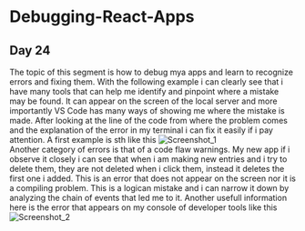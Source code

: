 # Debugging-React-Apps  
## Day 24  
The topic of this segment is how to debug mya apps and learn to recognize errors and fixing them. With the following example i can clearly see that i have many tools that can help me identify and pinpoint where a mistake may be found. It can appear on the screen of the local server and more importantly VS Code has many ways of showing me where the mistake is made. After looking at the line of the code from where the problem comes and the explanation of the error in my terminal i can fix it easily if i pay attention. A first example is sth like this  ![Screenshot_1](https://user-images.githubusercontent.com/90603989/164035876-08576291-d0a6-4d20-b719-6a8b56d9bf2d.png)  
Another category of errors is that of a code flaw warnings. My new app if i observe it closely i can see that when i am making new entries and i try to delete them, they are not deleted when i click them, instead it deletes the first one i added. This is an error that does not appear on the screen nor it is a compiling problem. This is a logican mistake and i can narrow it down by analyzing the chain of events that led me to it. Another usefull information here is the error that appears on my console of developer tools like this ![Screenshot_2](https://user-images.githubusercontent.com/90603989/164042022-2c9bde9b-94e5-44c2-a3af-1dff08a2ed3a.png)
